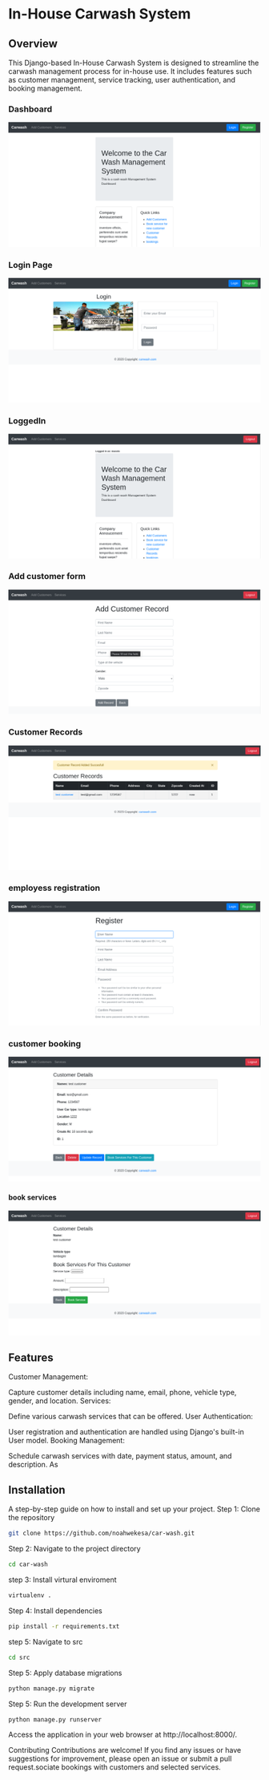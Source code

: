 # In-House Carwash System 

## Overview
This Django-based In-House Carwash System is designed to streamline the carwash management process for in-house use. It includes features such as customer management, service tracking, user authentication, and booking management.
### Dashboard
![alt text](https://github.com/Noahwekesa/car-wash/blob/main/screenshot/home.png)

### Login Page

![alt text](https://github.com/Noahwekesa/car-wash/blob/main/screenshot/login.png)

### LoggedIn

![alt text](https://github.com/Noahwekesa/car-wash/blob/main/screenshot/LoggedIn.png)

### Add customer form
![alt text](https://github.com/Noahwekesa/car-wash/blob/main/screenshot/customerform.png)

### Customer Records
![alt text](https://github.com/Noahwekesa/car-wash/blob/main/screenshot/customerrec.png)

### employess registration
![alt text](https://github.com/Noahwekesa/car-wash/blob/main/screenshot/register.png)

### customer booking
![alt text](https://github.com/Noahwekesa/car-wash/blob/main/screenshot/cus.png)

#### book services
![alt text](https://github.com/Noahwekesa/car-wash/blob/main/screenshot/book.png)

## Features
Customer Management:

Capture customer details including name, email, phone, vehicle type, gender, and location.
Services:

Define various carwash services that can be offered.
User Authentication:

User registration and authentication are handled using Django's built-in User model.
Booking Management:

Schedule carwash services with date, payment status, amount, and description.
As
## Installation
A step-by-step guide on how to install and set up your project. 
Step 1: Clone the repository
```bash
git clone https://github.com/noahwekesa/car-wash.git 
```
Step 2: Navigate to the project directory
```bash
cd car-wash
```
step 3: Install virtural enviroment
```bash
virtualenv .
```
Step 4: Install dependencies

```bash
pip install -r requirements.txt 
```
step 5: Navigate to src
```bash
cd src
```
Step 5: Apply database migrations
```bash
python manage.py migrate 
```
Step 5: Run the development server

```bash
python manage.py runserver
```
Access the application in your web browser at http://localhost:8000/.

Contributing
Contributions are welcome! If you find any issues or have suggestions for improvement, please open an issue or submit a pull request.sociate bookings with customers and selected services.
